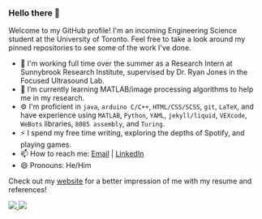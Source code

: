 ### Hello there 👋

<!--
**thejammerr/thejammerr** is a ✨ _special_ ✨ repository because its `README.md` (this file) appears on your GitHub profile.

Here are some ideas to get you started:


- 👯 I’m looking to collaborate on ...
- 🤔 I’m looking for help with ...
- 💬 Ask me about ...

-->

Welcome to my GitHub profile! I'm an incoming Engineering Science student at the University of Toronto. Feel free to take a look around my pinned repositories to see some of the work I've done.

- 🔭 I'm working full time over the summer as a Research Intern at Sunnybrook Research Institute, supervised by Dr. Ryan Jones in the Focused Ultrasound Lab.
- 🌱 I’m currently learning MATLAB/image processing algorithms to help me in my research. 
- ⚙️ I'm proficient in `java`, `arduino C/C++`, `HTML/CSS/SCSS`, `git`, `LaTeX`, and have experience using `MATLAB`, `Python`, `YAML`, `jekyll/liquid`, `VEXcode`, `WeBots` libraries, `8085 assembly`, and `Turing`.
- ⚡ I spend my free time writing, exploring the depths of Spotify, and playing games. 
- 📫 How to reach me: [Email](mailto:jaepark.g@gmail.com) | [LinkedIn](https://www.linkedin.com/in/jae-gwan-park-604921189/)
- 😄 Pronouns: He/Him

Check out my [website](https://jaegwanpark.ca) for a better impression of me with my resume and references!

<!-- [![thejammerr's github stats](https://github-readme-stats.vercel.app/api?username=thejammerr&show_icons=true&theme=tokyonight)](https://github.com/anuraghazra/github-readme-stats)

[![Languages](https://github-readme-stats.vercel.app/api/top-langs/?username=thejammerr&layout=compact&theme=tokyonight)](https://github.com/anuraghazra/github-readme-stats) -->

<a href="https://github.com/anuraghazra/github-readme-stats">
  <img align="start" src="https://github-readme-stats.vercel.app/api?username=thejammerr&show_icons=true&theme=algolia&hide=prs&line_height=24&count_private=true" />
</a>
<a href="https://github.com/anuraghazra/github-readme-stats">
  <img align="end" src="https://github-readme-stats.vercel.app/api/top-langs/?username=thejammerr&langs_count=10&layout=compact&theme=algolia" />
</a>
